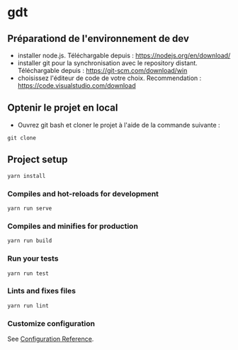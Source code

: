 # gdt
## Préparationd de l'environnement de dev

- installer node.js. Téléchargable depuis : https://nodejs.org/en/download/
- installer git pour la synchronisation avec le repository distant. Téléchargable depuis : https://git-scm.com/download/win
- choisissez l'éditeur de code de votre choix. Recommendation : https://code.visualstudio.com/download

## Optenir le projet en local

- Ouvrez git bash et cloner le projet à l'aide de la commande suivante : 
```
git clone 
```

## Project setup
```
yarn install
```

### Compiles and hot-reloads for development
```
yarn run serve
```

### Compiles and minifies for production
```
yarn run build
```

### Run your tests
```
yarn run test
```

### Lints and fixes files
```
yarn run lint
```

### Customize configuration
See [Configuration Reference](https://cli.vuejs.org/config/).
